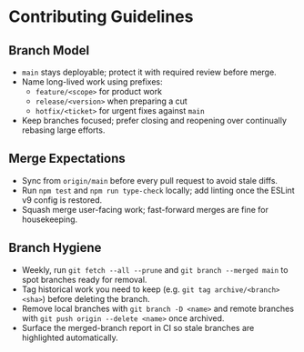 # Contributing Guidelines

## Branch Model
- `main` stays deployable; protect it with required review before merge.
- Name long-lived work using prefixes:
  - `feature/<scope>` for product work
  - `release/<version>` when preparing a cut
  - `hotfix/<ticket>` for urgent fixes against `main`
- Keep branches focused; prefer closing and reopening over continually rebasing large efforts.

## Merge Expectations
- Sync from `origin/main` before every pull request to avoid stale diffs.
- Run `npm test` and `npm run type-check` locally; add linting once the ESLint v9 config is restored.
- Squash merge user-facing work; fast-forward merges are fine for housekeeping.

## Branch Hygiene
- Weekly, run `git fetch --all --prune` and `git branch --merged main` to spot branches ready for removal.
- Tag historical work you need to keep (e.g. `git tag archive/<branch> <sha>`) before deleting the branch.
- Remove local branches with `git branch -D <name>` and remote branches with `git push origin --delete <name>` once archived.
- Surface the merged-branch report in CI so stale branches are highlighted automatically.

